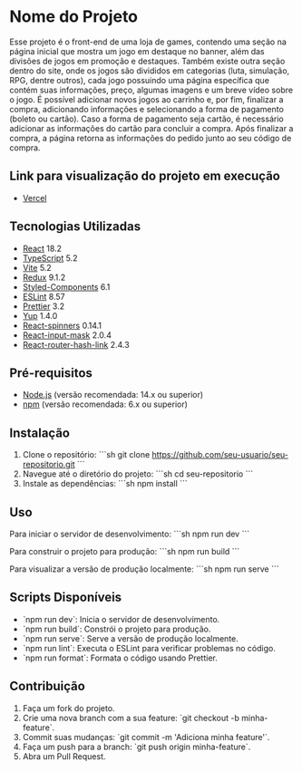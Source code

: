 # Nome do Projeto

Esse projeto é o front-end de uma loja de games, contendo uma seção na página inicial que mostra um jogo em destaque no banner, além das divisões de jogos em promoção e destaques. Também existe outra seção dentro do site, onde os jogos são divididos em categorias (luta, simulação, RPG, dentre outros), cada jogo possuindo uma página específica que contém suas informações, preço, algumas imagens e um breve vídeo sobre o jogo. É possível adicionar novos jogos ao carrinho e, por fim, finalizar a compra, adicionando informações e selecionando a forma de pagamento (boleto ou cartão). Caso a forma de pagamento seja cartão, é necessário adicionar as informações do cartão para concluir a compra. Após finalizar a compra, a página retorna as informações do pedido junto ao seu código de compra.

## Link para visualização do projeto em execução

- [Vercel](https://game-store-green.vercel.app/)


## Tecnologias Utilizadas

- [React](https://reactjs.org/) 18.2
- [TypeScript](https://www.typescriptlang.org/) 5.2
- [Vite](https://vitejs.dev/) 5.2
- [Redux](https://redux.js.org/) 9.1.2
- [Styled-Components](https://styled-components.com/) 6.1
- [ESLint](https://eslint.org/) 8.57
- [Prettier](https://prettier.io/) 3.2
- [Yup](https://www.npmjs.com/package/yup/) 1.4.0
- [React-spinners](https://prettier.io/) 0.14.1
- [React-input-mask](https://www.npmjs.com/package/yup/) 2.0.4
- [React-router-hash-link](https://www.npmjs.com/package/yup/) 2.4.3


## Pré-requisitos

- [Node.js](https://nodejs.org/) (versão recomendada: 14.x ou superior)
- [npm](https://www.npmjs.com/) (versão recomendada: 6.x ou superior)

## Instalação

1. Clone o repositório:
    \`\`\`sh
    git clone https://github.com/seu-usuario/seu-repositorio.git
    \`\`\`
2. Navegue até o diretório do projeto:
    \`\`\`sh
    cd seu-repositorio
    \`\`\`
3. Instale as dependências:
    \`\`\`sh
    npm install
    \`\`\`

## Uso

Para iniciar o servidor de desenvolvimento:
\`\`\`sh
npm run dev
\`\`\`

Para construir o projeto para produção:
\`\`\`sh
npm run build
\`\`\`

Para visualizar a versão de produção localmente:
\`\`\`sh
npm run serve
\`\`\`

## Scripts Disponíveis

- \`npm run dev\`: Inicia o servidor de desenvolvimento.
- \`npm run build\`: Constrói o projeto para produção.
- \`npm run serve\`: Serve a versão de produção localmente.
- \`npm run lint\`: Executa o ESLint para verificar problemas no código.
- \`npm run format\`: Formata o código usando Prettier.

## Contribuição

1. Faça um fork do projeto.
2. Crie uma nova branch com a sua feature: \`git checkout -b minha-feature\`.
3. Commit suas mudanças: \`git commit -m 'Adiciona minha feature'\`.
4. Faça um push para a branch: \`git push origin minha-feature\`.
5. Abra um Pull Request.
